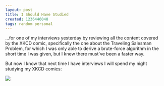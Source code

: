 ```yaml
---
layout: post
title: I Should Have Studied
created: 1236446048
tags: random personal
---
```

...for one of my interviews yesterday by reviewing all the content covered by the XKCD comic, specifically the one about the Traveling Salesman Problem, for which I was only able to derive a brute-force algorithm in the short time I was given, but I knew there must've been a faster way.

But now I know that next time I have interviews I will spend my night studying my XKCD comics:

<img src="http://imgs.xkcd.com/comics/travelling_salesman_problem.png" />

